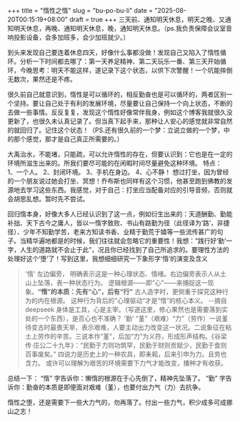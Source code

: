 +++
title = "惰性之惰"
slug = "bu-po-bu-li"
date = "2025-08-20T00:15:19+08:00"
draft = true
+++ 
三天前、通知明天休息，明天之晚、又通知明天休息，再晚、通知明天休息，晚，通知明天休息。（ps.我负责保障会议室音响投影设备，会多加班多，会少加班就少。）

到头来发现自己要连着休息四天，好像什么事都没做！发现自己又陷入了惰性循环。分析一下时间都去哪了：第一天养足精神、第二天玩乐一番、第三天开始循环，今晚思考：明天不能这样，遂记录下这个状态，以供下次警醒！一个坑能摔倒无数次，果然还是不疼。

很久前自己就意识到，惰性是可以循环的，相反勤奋也是可以循环的，两者区别一个坚持。要让自己处于有利的发展环境，尽量要让自己保持一个向上状态，不断的去做一些事情。反反复复，发现这个惰性好像常伴我身，例如这个博客我就很久没更新了，也很久未认真记录了。但当真下起手来，那种让人安心的感觉就非常自然的就回归了。记住这个状态！（PS.还有很久前的一个梦：立说立做的一个梦，中的那个感觉，那才是自己真正所需要的。）

大禹治水，不能堵，只能疏，可以允许惰性的存在，但要认识到：它也是在一定的环境所滋生出来的。所我们要尽可能的在闲暇时间尽量避免这种环境。
特点：  
1、一个人。
2、封闭环境。
3、手机在身边。
4、心不静！
想过打坐，因为曾经的一个朋友说过她会打坐、冥想！乔布斯也同样有这个习惯，他甚至跑到佛教的发源地去学习这些东西。我感觉，对于自己：打坐应当配备对应的引导音频，否则就会胡思乱想。暂时先不尝试。

回归惰本身，好像大多人已经认识到了这一点，例如衍生出来的：天道酬勤、勤能补拙、天下古今之庸人，皆以一惰字致败、书山有路勤为径（此径译为‘路’，非捷径）、少年不知勤学苦，老来方知读书香、业精于勤荒于嬉等一些流传甚广的句子。当精华遍地都是的时候，我们往往就会忽略它的重要性！我想：“践行好‘勤’一字，人生的道路就不会止于此”，况且你已经找到了自己所追求的。要理性方法的处理好这个‘堕’了！写到这里，我想细细研究一下象形字‘惰‘的演变及含义
>'惰' 左边偏旁， 明确表示这是一种心理状态、情绪。右边偏旁表示人从土山上坠落，表一种状态行为。  逻辑根源——即“心”——来捕捉这一现象。**“惰”的本质：先有“心”，后有“行”**  古人造字时，更侧重于探究这种行为的内在根源。
这种行为背后的“心理驱动”才是“惰”的核心本义。 --摘自deepseek
身体是工具，心是主宰。（写道这里，修心果然也是需要落到实处的一个东西），是否心也不准确？
>'勤' “堇”（艰难）“力”（劳作）一说堇待变古时最畏天旱，表示艰难，人要主动出力改变这一状况。二说象征在粘土上劳作的辛苦。三说本作“堇”，后加“力”为义符，形成形声结构。《谷梁传·庄公二十九年》：“民勤于力则功筑罕，民勤于财则贡赋少，民勤于食则百事废矣。” 四说力是历史上的一种农具，即耒耜，后来引申为力。且劳也含力。   或许可以理解为艰苦的环境需要下力气才能改变，播种才有收获。

总结一下：
“惰” 字告诉你：懒惰的根源在于心先倒了，精神先坠落了。
“勤” 字告诉你：勤奋的本质是即便面对艰难（堇），也要付出力气（力）去抗争。

惰性之堕，还是需要下一些大力气的，勿再落了。付出一些力气，积少成多可成挪山之志！
